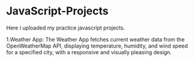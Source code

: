 # JavaScript-Projects

Here i uploaded my practice javascript projects.

1.Weather App:
The Weather App fetches current weather data from the OpenWeatherMap API, displaying temperature, humidity, and wind speed for a specified city, with a responsive and visually pleasing design.
